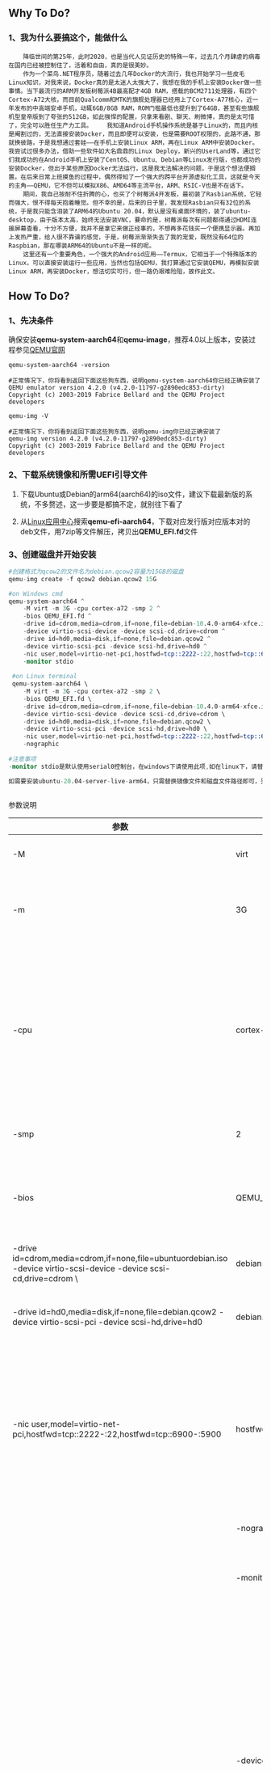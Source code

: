 ## Why To Do?

### 1、我为什么要搞这个，能做什么

```
	降临世间的第25年，此时2020，也是当代人见证历史的特殊一年，过去几个月肆虐的病毒在国内已经被控制住了，活着和自由，真的是很美妙。
	作为一个菜鸟.NET程序员，随着过去几年Docker的大流行，我也开始学习一些皮毛Linux知识，对我来说，Docker真的是太迷人太强大了，我想在我的手机上安装Docker做一些事情。当下最流行的ARM开发板树莓派4B最高配才4GB RAM，搭载的BCM2711处理器，有四个Cortex-A72大核，而目前Qualcomm和MTK的旗舰处理器已经用上了Cortex-A77核心，近一年发布的中高端安卓手机，动辄6GB/8GB RAM，ROM门槛最低也提升到了64GB，甚至有些旗舰机型皇帝版到了夸张的512GB，如此强悍的配置，只拿来看剧、聊天、刷微博，真的是太可惜了，完全可以胜任生产力工具。	   我知道Android手机操作系统是基于Linux的，而且内核是阉割过的，无法直接安装Docker，而且即便可以安装，也是需要ROOT权限的，此路不通，那就换彼路，于是我想通过套娃——在手机上安装Linux ARM，再在Linux ARM中安装Docker。我尝试过很多办法，借助一些软件如大名鼎鼎的Linux Deploy，新兴的UserLand等，通过它们我成功的在Android手机上安装了CentOS、Ubuntu、Debian等Linux发行版，也都成功的安装Docker，但出于某些原因Docker无法运行，这是我无法解决的问题，于是这个想法便搁置。在后来日常上班摸鱼的过程中，偶然得知了一个强大的跨平台开源虚拟化工具，这就是今天的主角——QEMU，它不但可以模拟X86、AMD64等主流平台，ARM、RSIC-V也是不在话下。
	期间，我自己按耐不住折腾的心，也买了个树莓派4开发板，最初装了Rasbian系统，它轻而强大，恨不得每天抱着睡觉。但不幸的是，后来的日子里，我发现Rasbian只有32位的系统，于是我只能含泪装了ARM64的Ubuntu 20.04，默认是没有桌面环境的，装了ubuntu-desktop，由于版本太高，始终无法安装VNC，要命的是，树莓派每次有问题都得通过HDMI连接屏幕查看，十分不方便，我并不是拿它来做正经事的，不想再多花钱买一个便携显示器。再加上发热严重，给人很不靠谱的感觉，于是，树莓派渐渐失去了我的宠爱，既然没有64位的Raspbian，那在哪装ARM64的Ubuntu不是一样的呢。
	这里还有一个重要角色，一个强大的Android应用——Termux，它相当于一个特殊版本的Linux，可以直接安装运行一些应用，当然也包括QEMU，我打算通过它安装QEMU，再模拟安装Linux ARM，再安装Docker，想法切实可行，但一路仍艰难险阻，故作此文。
```

## How To Do?

### 1、先决条件

确保安装**qemu-system-aarch64**和**qemu-image**，推荐4.0以上版本，安装过程参见[QEMU官网](https://www.qemu.org/download/ "下载安装文件")

```
qemu-system-aarch64 -version

#正常情况下，你将看到返回下面这些狗东西，说明qemu-system-aarch64你已经正确安装了
QEMU emulator version 4.2.0 (v4.2.0-11797-g2890edc853-dirty)
Copyright (c) 2003-2019 Fabrice Bellard and the QEMU Project developers

qemu-img -V

#正常情况下，你将看到返回下面这些狗东西，说明qemu-img你已经正确安装了
qemu-img version 4.2.0 (v4.2.0-11797-g2890edc853-dirty)
Copyright (c) 2003-2019 Fabrice Bellard and the QEMU Project developers
```

### 2、下载系统镜像和所需UEFI引导文件

1. 下载Ubuntu或Debian的arm64(aarch64)的iso文件，建议下载最新版的系统，不多赘述，这一步要是都搞不定，就别往下看了

2. 从[Linux应用中心](https://pkgs.org/search/?q=qemu-efi-aarch64 "qemu-efi-aarch64")搜索**qemu-efi-aarch64**，下载对应发行版对应版本对的deb文件，用7zip等文件解压，拷贝出**QEMU_EFI.fd**文件

### 3、创建磁盘并开始安装

```s
#创建格式为qcow2的文件名为debian.qcow2容量为15GB的磁盘
qemu-img create -f qcow2 debian.qcow2 15G

#on Windows cmd
qemu-system-aarch64 ^
    -M virt -m 3G -cpu cortex-a72 -smp 2 ^
    -bios QEMU_EFI.fd ^
    -drive id=cdrom,media=cdrom,if=none,file=debian-10.4.0-arm64-xfce.iso ^
    -device virtio-scsi-device -device scsi-cd,drive=cdrom ^
    -drive id=hd0,media=disk,if=none,file=debian.qcow2 ^
    -device virtio-scsi-pci -device scsi-hd,drive=hd0 ^
    -nic user,model=virtio-net-pci,hostfwd=tcp::2222-:22,hostfwd=tcp::6900-:5900 ^
    -monitor stdio
    
 #on Linux terminal
 qemu-system-aarch64 \
    -M virt -m 3G -cpu cortex-a72 -smp 2 \
    -bios QEMU_EFI.fd \
    -drive id=cdrom,media=cdrom,if=none,file=debian-10.4.0-arm64-xfce.iso \
    -device virtio-scsi-device -device scsi-cd,drive=cdrom \
    -drive id=hd0,media=disk,if=none,file=debian.qcow2 \
    -device virtio-scsi-pci -device scsi-hd,drive=hd0 \
    -nic user,model=virtio-net-pci,hostfwd=tcp::2222-:22,hostfwd=tcp::6900-:5900 \
    -nographic
    
#注意事项
-monitor stdio是默认使用serial0控制台，在windows下请使用此项,如在linux下，请替换为-nographic，因为在Linux中存在键盘方向键无法使用的问题，十分不便

如需要安装ubuntu-20.04-server-live-arm64，只需替换镜像文件和磁盘文件路径即可，另外，ubuntu 20.04及更新版本在Windows下安装会出现问题，建议在Linux下进行
    
```

参数说明

| 参数                                                         | 值                                            | 含义                                                         |
| ------------------------------------------------------------ | --------------------------------------------- | ------------------------------------------------------------ |
| -M                                                           | virt                                          | 模拟的机器类型                                               |
| -m                                                           | 3G                                            | 3GB RAM，还可以写3072或3072M                                 |
| -cpu                                                         | cortex-a72                                    | 模拟的CPU类型，cortex-a72是ARMv8架构比较新的，性能比较强，也可以使用A57或A53 |
| -smp                                                         | 2                                             | 模拟的CPU核心数                                              |
| -bios                                                        | QEMU_EFI.fd                                   | uefi引导文件，目录可以改，文件名也可以改                     |
| -drive id=cdrom,media=cdrom,if=none,file=ubuntuordebian.iso    -device virtio-scsi-device -device scsi-cd,drive=cdrom \ | debian-10.4.0-arm64-xfce.iso                  | 启动关盘镜像                                                 |
| -drive id=hd0,media=disk,if=none,file=debian.qcow2   -device virtio-scsi-pci -device scsi-hd,drive=hd0 | debian.qcow2                                  | 磁盘，系统将会安装到这个磁盘中                               |
| -nic user,model=virtio-net-pci,hostfwd=tcp::2222-:22,hostfwd=tcp::6900-:5900 | hostfwd=tcp::2222-:22,hostfwd=tcp::6900-:5900 | 端口转发，宿主机2222端口映射虚拟机22端口，6900对应5900，可按需更改 |
|                                                              | -nographic                                    | 不使用qemu gui窗口                                           |
|                                                              | -monitor stdio                                | 默认hi用qemu的serial0窗口                                    |
|                                                              | -device virtio-gpu-pci                        | 用于显示带gui的操作系统，安装时不建议使用该选项，因为在Window和Linux下键盘鼠标都无法使用，安装完成后运行时可使用（ARM下官方推荐的两个显示设备之一） |
|                                                              | -device ramfb                                 | 用于显示带gui的操作系统，安装时不建议使用该选项，因为在Window和Linux下键盘鼠标都无法使用，安装完成后运行时可使用（ARM下官方推荐的两个显示设备之一） |



### 4、运行并添加UEFI启动项

注意，真正的难题出现了，安装完成后，如果使用-bios QEMU_EFI.fd启动，登陆时会按默认的UEFI启动项顺序启动，会出现` Start PXE over IPv4`等信息，无法启动进入系统。关于这个问题，Debian官网有描述，参见[Debian官网Wiki](https://wiki.debian.org/UEFI#Booting_from_removable_media"debian uefi")，出现的原因，是因为原有的UEFI引导项没有从grubaa64.efi启动的，那我们需要新建一个引导项从grubaa64.efi启动。但是，由于-bios QEMU_EFI.fd是只读的，我们即便本次新建了引导项，等关机后再次启动时，新增的UEFI引导项会丢失，官方提供了pflash来解决这问题，它是可读写的。我这里提供了几个Demo文件，可以让你直接启动到系统，但是仅适用于Debian，如果是ubuntu，你还需要自己动手。

首先，我们将QEMU_EFI.fd文件打包到img文件中，给64MB大小即可，在Linux下执行以下命令

```
dd if=/dev/zero of=flash0.img bs=1M count=64
dd if=QEMU_EFI.fd of=flash0.img conv=notrunc
dd if=/dev/zero of=flash1.img bs=1M count=64
```

在上一步中，会生成两个文件`flash0.img`和`flash1.img`，我们用pflash来启动

```
#on Windows cmd
qemu-system-aarch64 ^
    -M virt -m 3G -cpu cortex-a72 -smp 2 ^
    -drive file=flash0.img,format=raw,if=pflash ^
    -drive file=flash1.img,format=raw,if=pflash ^
    -drive id=hd0,media=disk,if=none,file=debian.qcow2 ^
    -device virtio-scsi-pci -device scsi-hd,drive=hd0 ^
    -nic user,model=virtio-net-pci,hostfwd=tcp::2222-:22,hostfwd=tcp::6900-:5900 ^
    -monitor stdio
    
 #on Linux terminal
 qemu-system-aarch64 \
    -M virt -m 3G -cpu cortex-a72 -smp 2 \
    -drive file=flash0.img,format=raw,if=pflash \
    -drive file=flash1.img,format=raw,if=pflash \
    -drive id=hd0,media=disk,if=none,file=debian.qcow2 \
    -device virtio-scsi-pci -device scsi-hd,drive=hd0 \
    -nic user,model=virtio-net-pci,hostfwd=tcp::2222-:22,hostfwd=tcp::6900-:5900 \
    -nographic
    
#注意事项
-monitor stdio是默认使用serial0控制台，在windows下请使用此项,如在linux下，请替换为-nographic，因为在Linux中存在键盘方向键无法使用的问题，十分不便

如果安装了桌面环境，无论Windows还是Linux，请替换为-device virtio-gpu-pci 或 -device ramfb
```

注意，因为我们还没有添加引导项，所以本次登陆时仍会出现` Start PXE over IPv4`等类息，此时我们在控制台输入以下内容(一个标点符号都不要少)，然后Enter，即可正常进入系统

```
#for debian
\EFI\debian\grubaa64.efi

#ubuntu
\EFI\ubuntu\grubaa64.efi
```

成功进入系统后，我们新增一个uefi启动选项，并设置为启动首选项，通过以下命令即可解决问题

```
#for debian
 efibootmgr -c -d /dev/sda -p 1 -L debian -l \EFI\debian\grubx64.efi

#ubuntu
 efibootmgr -c -d /dev/sda -p 1 -L debian -l \EFI\ubuntu\grubx64.efi

#执行成功的情况下，可以看到如下响应
#大致意思是，列出来现有的启动项，并且新增了序号为Boot0007*，备注为debian的启动项，而且在启动顺序BootOrder中，我们新增的007已经排列到第一位了，关机后下次再进入系统，就无需再手动输入uefi引导文件的位置了

BootCurrent: 0006
Timeout: 3 seconds
BootOrder: 0007,0000,0001,0002,0003,0004,0005,0006
Boot0000* UiApp
Boot0001* UEFI Misc Device
Boot0002* UEFI Misc Device 2
Boot0003* UEFI QEMU QEMU HARDDISK 
Boot0004* UEFI PXEv4 (MAC:525400123456)
Boot0005* UEFI HTTPv4 (MAC:525400123456)
Boot0006* EFI Internal Shell
Boot0007* debian
```

### 5、写在结尾

```
Good Luck，感谢你看到这里，希望能给你一些帮助。不出意外，你已经成功了。这里的一些问题，曾经一度困扰我很久，中间断断续续了很多次，占用了我许多上下班时间，但是还是坚持下来了，给自己的点个赞。办法总比困难多，仔细看文档，许多问题官方文档都有写。如果一直搞不定，想必我会一直没心思认真搞别的，哈哈，明天开始终于可以放下心去做更重要的事情了。
```

### 6、搜索关键字

`qemu-system-aarch64` `debian-buster-arm64-xfce` `debian-10.4.0-arm64-xfce` `ubuntu-focal-live-server-arm64` `ubuntu-20.04-live-server-arm64` `qemu arm64 uefi` `qemu aarch64 uefi`
